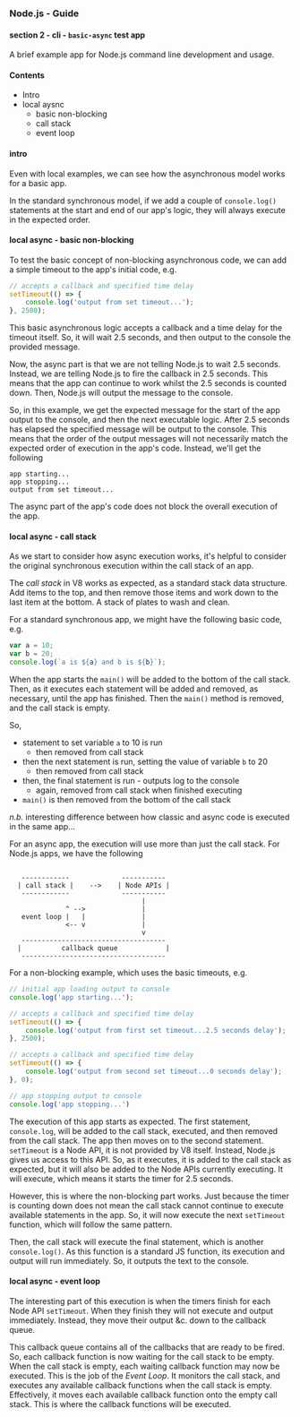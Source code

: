 ### Node.js - Guide
#### section 2 - cli - `basic-async` test app

A brief example app for Node.js command line development and usage.

#### Contents
* Intro
* local aysnc
  * basic non-blocking
  * call stack
  * event loop

#### intro
Even with local examples, we can see how the asynchronous model works for a basic app.

In the standard synchronous model, if we add a couple of `console.log()` statements at the start and end of our app's logic, they will always execute in the expected order.

#### local async - basic non-blocking
To test the basic concept of non-blocking asynchronous code, we can add a simple timeout to the app's initial code, e.g.

```js
// accepts a callback and specified time delay
setTimeout(() => {
    console.log('output from set timeout...');
}, 2500);
```

This basic asynchronous logic accepts a callback and a time delay for the timeout itself. So, it will wait 2.5 seconds, and then output to the console the provided message.

Now, the async part is that we are not telling Node.js to wait 2.5 seconds. Instead, we are telling Node.js to fire the callback in 2.5 seconds. This means that the app can continue to work whilst the 2.5 seconds is counted down. Then, Node.js will output the message to the console.

So, in this example, we get the expected message for the start of the app output to the console, and then the next executable logic. After 2.5 seconds has elapsed the specified message will be output to the console. This means that the order of the output messages will not necessarily match the expected order of execution in the app's code. Instead, we'll get the following

```
app starting...
app stopping...
output from set timeout...
```

The async part of the app's code does not block the overall execution of the app.

#### local async - call stack
As we start to consider how async execution works, it's helpful to consider the original synchronous execution within the call stack of an app.

The *call stack* in V8 works as expected, as a standard stack data structure. Add items to the top, and then remove those items and work down to the last item at the bottom. A stack of plates to wash and clean.

For a standard synchronous app, we might have the following basic code, e.g.

```js
var a = 10;
var b = 20;
console.log(`a is ${a} and b is ${b}`);
```

When the app starts the `main()` will be added to the bottom of the call stack. Then, as it executes each statement will be added and removed, as necessary, until the app has finished. Then the `main()` method is removed, and the call stack is empty.

So,

  * statement to set variable `a` to 10 is run
    * then removed from call stack
  * then the next statement is run, setting the value of variable `b` to 20
    * then removed from call stack
  * then, the final statement is run - outputs log to the console
    * again, removed from call stack when finished executing
  * `main()` is then removed from the bottom of the call stack

*n.b.* interesting difference between how classic and async code is executed in the same app...

For an async app, the execution will use more than just the call stack. For Node.js apps, we have the following

```

   ------------             -----------
  | call stack |    -->    | Node APIs |
   ------------             -----------
                                 |
              ^ -->              |
   event loop |   |              |
              <-- v              |
                                 v
   ------------------------------------
  |          callback queue            |
   ------------------------------------

```

For a non-blocking example, which uses the basic timeouts, e.g.

```js
// initial app loading output to console
console.log('app starting...');

// accepts a callback and specified time delay
setTimeout(() => {
    console.log('output from first set timeout...2.5 seconds delay');
}, 2500);

// accepts a callback and specified time delay
setTimeout(() => {
    console.log('output from second set timeout...0 seconds delay');
}, 0);

// app stopping output to console
console.log('app stopping...')
```

The execution of this app starts as expected. The first statement, `console.log`, will be added to the call stack, executed, and then removed from the call stack. The app then moves on to the second statement. `setTimeout` is a Node API, it is not provided by V8 itself. Instead, Node.js gives us access to this API. So, as it executes, it is added to the call stack as expected, but it will also be added to the Node APIs currently executing. It will execute, which means it starts the timer for 2.5 seconds.

However, this is where the non-blocking part works. Just because the timer is counting down does not mean the call stack cannot continue to execute available statements in the app. So, it will now execute the next `setTimeout` function, which will follow the same pattern.

Then, the call stack will execute the final statement, which is another `console.log()`. As this function is a standard JS function, its execution and output will run immediately. So, it outputs the text to the console.

#### local async - event loop
The interesting part of this execution is when the timers finish for each Node API `setTimeout`. When they finish they will not execute and output immediately. Instead, they move their output &c. down to the callback queue.

This callback queue contains all of the callbacks that are ready to be fired. So, each callback function is now waiting for the call stack to be empty. When the call stack is empty, each waiting callback function may now be executed. This is the job of the *Event Loop*. It monitors the call stack, and executes any available callback functions when the call stack is empty. Effectively, it moves each available callback function onto the empty call stack. This is where the callback functions will be executed.

